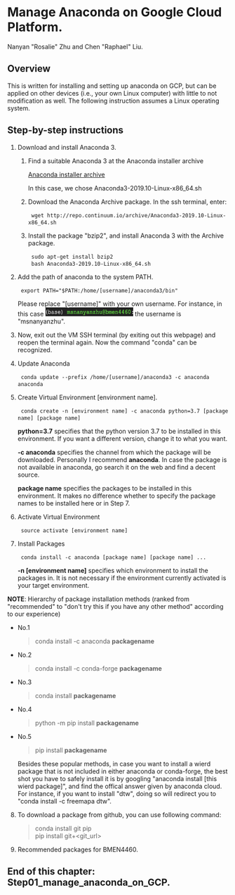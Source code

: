 # Manage Anaconda on Google Cloud Platform.
Nanyan "Rosalie" Zhu and Chen "Raphael" Liu.

## Overview
This is written for installing and setting up anaconda on GCP, but can be applied on other devices (i.e., your own Linux computer) with little to not modification as well. The following instruction assumes a Linux operating system.

## Step-by-step instructions
1. Download and install Anaconda 3.
    1. Find a suitable Anaconda 3 at the Anaconda installer archive

        [Anaconda installer archive](https://repo.continuum.io/archive/)

        In this case, we chose Anaconda3-2019.10-Linux-x86_64.sh

    2. Download the Anaconda Archive package. In the ssh terminal, enter:

            wget http://repo.continuum.io/archive/Anaconda3-2019.10-Linux-x86_64.sh

    3. Install the package "bzip2", and install Anaconda 3 with the Archive package.

            sudo apt-get install bzip2
            bash Anaconda3-2019.10-Linux-x86_64.sh

2. Add the path of anaconda to the system PATH.

        export PATH="$PATH:/home/[username]/anaconda3/bin"

    Please replace "[username]" with your own username. For instance, in this case <img src="/Step01_manage_anaconda_on_GCP/Images/user_name.png" alt="username" width="200px" height="20px"> the username is "msnanyanzhu". 

3. Now, exit out the VM SSH terminal (by exiting out this webpage) and reopen the terminal again. Now the command "conda" can be recognized.

4. Update Anaconda

        conda update --prefix /home/[username]/anaconda3 -c anaconda anaconda

5. Create Virtual Environment [environment name].

        conda create -n [environment name] -c anaconda python=3.7 [package name] [package name]

    **python=3.7** specifies that the python version 3.7 to be installed in this environment. If you want a different version, change it to what you want.

    **-c anaconda** specifies the channel from which the package will be downloaded. Personally I recommend **anaconda**. In case the package is not available in anaconda, go search it on the web and find a decent source.

    **package name** specifies the packages to be installed in this environment. It makes no difference whether to specify the package names to be installed here or in Step 7.

6. Activate Virtual Environment

        source activate [environment name]

7. Install Packages

        conda install -c anaconda [package name] [package name] ...

    **-n [environment name]** specifies which environment to install the packages in. It is not necessary if the environment currently activated is your target environment.
  
  **NOTE**: Hierarchy of package installation methods (ranked from "recommended" to "don't try this if you have any other method" according to our experience)
  - No.1
      > conda install -c anaconda **packagename**

  - No.2
      > conda install -c conda-forge **packagename**

  - No.3
      > conda install **packagename**

  - No.4
      > python -m pip install **packagename**

  - No.5
      > pip install **packagename**
  
    Besides these popular methods, in case you want to install a wierd package that is not included in either anaconda or conda-forge, the best shot you have to safely install it is by googling "anaconda install [this wierd package]", and find the offical answer given by anaconda cloud. For instance, if you want to install "dtw", doing so will redirect you to "conda install -c freemapa dtw".

8. To download a package from github, you can use following command:
      > conda install git pip<br/>
      > pip install git+<git_url>

9. Recommended packages for BMEN4460.



## End of this chapter: Step01_manage_anaconda_on_GCP.
